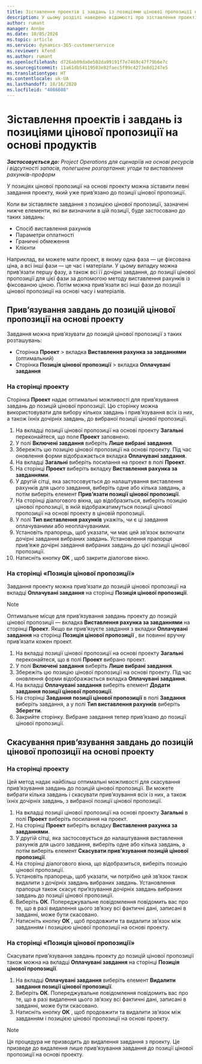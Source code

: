 ```yaml
---
title: Зіставлення проектів і завдань із позиціями цінової пропозиції на основі продуктів
description: У цьому розділі наведено відомості про зіставлення проектів і завдань з позицією завдання на основі проекту.
author: rumant
manager: Annbe
ms.date: 10/05/2020
ms.topic: article
ms.service: dynamics-365-customerservice
ms.reviewer: kfend
ms.author: rumant
ms.openlocfilehash: d726ab09da0e502da99191f7e7469c47f79b6e7c
ms.sourcegitcommit: 11a61db54119503e82faec5f99c4273e8d1247e5
ms.translationtype: HT
ms.contentlocale: uk-UA
ms.lasthandoff: 10/16/2020
ms.locfileid: "4086608"
---
```

# <a name="map-projects-and-tasks-to-a-project-based-quote-line"></a>Зіставлення проектів і завдань із позиціями цінової пропозиції на основі продуктів

_**Застосовується до:** Project Operations для сценаріїв на основі ресурсів і відсутності запасів, полегшене розгортання: угоди та виставлення рахунків-проформ_

У позиціях цінової пропозиції на основі проекту можна зіставити певні завдання проекту, який уже прив’язано до позиції цінової пропозиції.

Коли ви зіставляєте завдання з позицією цінової пропозиції, зазначені нижче елементи, які ви визначили в цій позиції, буде застосовано до таких завдань:

- Спосіб виставлення рахунків
- Параметри оплатності
- Граничні обмеження
- Клієнти

Наприклад, ви можете мати проект, в якому одна фаза — це фіксована ціна, а всі інші фази — це час і матеріали. У цьому випадку можна прив’язати першу фазу, а також всі її дочірні завдання, до позиції цінової пропозиції для цієї фази за допомогою методу виставлення рахунків із фіксованою ціною. Потім можна прив’язати всі інші фази до позиції цінової пропозиції на основі часу і матеріалів.

## <a name="associate-tasks-to-project-based-quote-lines"></a>Прив’язування завдань до позицій цінової пропозиції на основі проекту

Завдання можна прив’язувати до позицій цінової пропозиції з таких розташувань:

- Сторінка **Проект** > вкладка **Виставлення рахунка за завданнями** (оптимальний)
- Сторінка **Позиція цінової пропозиції** > вкладка **Оплачувані завдання** 

### <a name="from-the-project-page"></a>На сторінці проекту

Сторінка **Проект** надає оптимальні можливості для прив’язування завдань до позицій цінової пропозиції. Цю сторінку можна використовувати для вибору кількох завдань і прив’язування всіх із них, а також їхніх дочірніх завдань, до вибраної позиції цінової пропозиції.

1. На вкладці позиції цінової пропозиції на основі проекту **Загальні** переконайтеся, що поле **Проект** заповнено.
2. У полі **Включені завдання** виберіть **Лише вибрані завдання**.
3. Збережіть цю позицію цінової пропозиції на основі проекту. Під час оновлення форми відображається вкладка **Оплачувані завдання**.
4. На вкладці **Загальні** виберіть посилання на проект в полі **Проект**.
5. На сторінці **Проект** виберіть вкладку **Виставлення рахунка за завданнями**.
6. У другій сітці, яка застосовується до налаштування виставлення рахунків для цього завдання, виберіть одне або кілька завдань, а потім виберіть елемент **Прив’язати позиції цінової пропозиції**.
7. На сторінці діалогового вікна, що відобразиться, виберіть позицію цінової пропозиції, в якій відображатимуться позиції цінової пропозиції на основі проекту в ціновій пропозиції.
8. У полі **Тип виставлення рахунків** укажіть, чи є ці завдання оплачуваними або неоплачуваними.
9. Установіть прапорець, щоб указати, чи має цей зв’язок включати дочірні завдання вибраних завдань. Установлення прапорця прив’яже дочірні завдання вибраних завдань до цієї позиції цінової пропозиції.
10. Натисніть кнопку **OK** , щоб закрити діалогове вікно.

### <a name="from-the-quote-line-page"></a>На сторінці «Позиція цінової пропозиції»

Завдання проекту можна прив’язати до позицій цінової пропозиції на вкладці **Оплачувані завдання** на сторінці **Позиція цінової пропозиції**.

>[!NOTE]
>Оптимальне місце для прив’язування завдань проекту до позицій цінової пропозиції — вкладка **Виставлення рахунка за завданнями** на сторінці **Проект**. Якщо ви прив’язуєте завдання з вкладки **Оплачувані завдання** на сторінці **Позиція цінової пропозиції** , ви повинні вручну прив’язати кожен проект.

1. На вкладці позиції цінової пропозиції на основі проекту **Загальні** переконайтеся, що в полі **Проект** вибрано проект.
2. У полі **Включені завдання** виберіть **Лише вибрані завдання**.
3. Збережіть цю позицію цінової пропозиції на основі проекту. Під час оновлення форми відображається вкладка **Оплачувані завдання**.
4. На вкладці **Оплачувані завдання** виберіть елемент **Додати завдання позиції цінової пропозиції**.
5. На сторінці **Завдання позиції цінової пропозиції** в полі **Завдання** виберіть завдання, а у полі **Тип виставлення рахунків** виберіть **Зберегти**. 
6. Закрийте сторінку. Вибране завдання тепер прив’язано до позиції цінової пропозиції.

## <a name="disassociate-tasks-from-projectbased-quote-lines"></a>Скасування прив’язування завдань до позицій цінової пропозиції на основі проекту

### <a name="from-the-project-page"></a>На сторінці проекту

Цей метод надає найбільш оптимальні можливості для скасування прив’язування завдань до позицій цінової пропозиції. Ви можете вибрати кілька завдань і скасувати прив’язування всіх із них, а також їхніх дочірніх завдань, з вибраної позиції цінової пропозиції.

1. На вкладці позиції цінової пропозиції на основі проекту **Загальні** в полі **Проект** виберіть посилання на проект.
2. На сторінці **Проект** виберіть вкладку **Виставлення рахунка за завданнями**.
3. У другій сітці, яка застосовується до налаштування виставлення рахунків для цього завдання, виберіть одне або кілька завдань, а потім виберіть елемент **Скасувати прив’язування позицій цінової пропозиції**.
4. На сторінці діалогового вікна, що відобразиться, виберіть позицію цінової пропозиції.
5. Установіть прапорець, щоб указати, чи потрібно цей зв’язок також видалити з дочірніх завдань вибраних завдань. Установлення прапорця також скасує при’язування дочірніх завдань вибраних завдань до позиції цінової пропозиції.
6. Виберіть **ОК**. Попереджувальне повідомлення повідомить вас про те, що в разі видалення цього зв’язку всі фактичні дані, записані в завданні, може бути скасовано. 
7. Натисніть кнопку **ОК** , щоб продовжити та видалити зв’язок між завданням і позицією цінової пропозиції на основі проекту.

### <a name="from-the-quote-line-page"></a>На сторінці «Позиція цінової пропозиції»

Скасувати прив’язування завдань проекту до позицій цінової пропозиції також можна на вкладці **Оплачувані завдання** на сторінці **Позиція цінової пропозиції**.

1. На вкладці **Оплачувані завдання** виберіть елемент **Видалити завдання позиції цінової пропозиції**.
2. Виберіть **ОК**. Попереджувальне повідомлення повідомить вас про те, що в разі видалення цього зв’язку всі фактичні дані, записані в завданні, може бути скасовано. 
3. Натисніть кнопку **ОК** , щоб продовжити та видалити зв’язок між завданням і позицією цінової пропозиції на основі проекту.

>[!NOTE]
> Ця процедура не призводить до видалення завдання з проекту. Це призведе до видалення лише прив’язування завдання до позиції цінової пропозиції на основі проекту.
